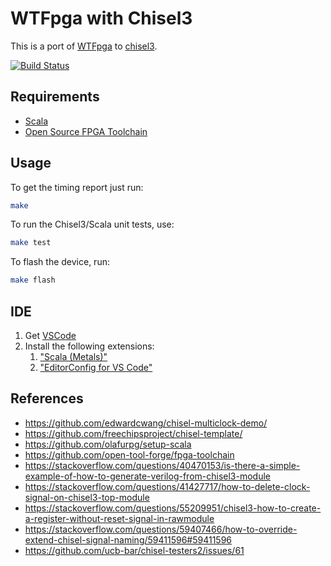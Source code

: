 # WTFpga with Chisel3

This is a port of [WTFpga](https://github.com/esden/WTFpga) to [chisel3](https://www.chisel-lang.org/).

[![Build Status](https://github.com/crepererum/WTFpga-chisel3/workflows/CI/badge.svg)](https://github.com/crepererum/WTFpga-chisel3/actions?query=workflow%3ACI)


## Requirements

- [Scala](https://scala-lang.org/)
- [Open Source FPGA Toolchain](https://github.com/open-tool-forge/fpga-toolchain)


## Usage
To get the timing report just run:

```sh
make
```

To run the Chisel3/Scala unit tests, use:

```sh
make test
```

To flash the device, run:

```sh
make flash
```


## IDE

1. Get [VSCode](https://code.visualstudio.com/)
2. Install the following extensions:
   1. ["Scala (Metals)"](https://marketplace.visualstudio.com/items?itemName=scalameta.metals)
   2. ["EditorConfig for VS Code"](https://marketplace.visualstudio.com/items?itemName=EditorConfig.EditorConfig)


## References

- https://github.com/edwardcwang/chisel-multiclock-demo/
- https://github.com/freechipsproject/chisel-template/
- https://github.com/olafurpg/setup-scala
- https://github.com/open-tool-forge/fpga-toolchain
- https://stackoverflow.com/questions/40470153/is-there-a-simple-example-of-how-to-generate-verilog-from-chisel3-module
- https://stackoverflow.com/questions/41427717/how-to-delete-clock-signal-on-chisel3-top-module
- https://stackoverflow.com/questions/55209951/chisel3-how-to-create-a-register-without-reset-signal-in-rawmodule
- https://stackoverflow.com/questions/59407466/how-to-override-extend-chisel-signal-naming/59411596#59411596
- https://github.com/ucb-bar/chisel-testers2/issues/61
